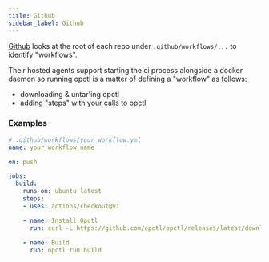 ```yaml
---
title: Github
sidebar_label: Github
---
```


[Github](https://github.com) looks at the root of each repo under `.github/workflows/...` to identify "workflows".

Their hosted agents support starting the ci process alongside a docker daemon so running opctl is
a matter of defining a "workflow" as follows:

- downloading & untar'ing opctl
- adding "steps" with your calls to opctl

### Examples

```yaml
# .github/workflows/your_workflow.yml
name: your_workflow_name

on: push

jobs:
  build:
    runs-on: ubuntu-latest
    steps:
    - uses: actions/checkout@v1

    - name: Install Opctl
      run: curl -L https://github.com/opctl/opctl/releases/latest/download/opctl-linux-amd64.tgz | sudo tar -xzv -C /usr/local/bin
    
    - name: Build
      run: opctl run build
```
